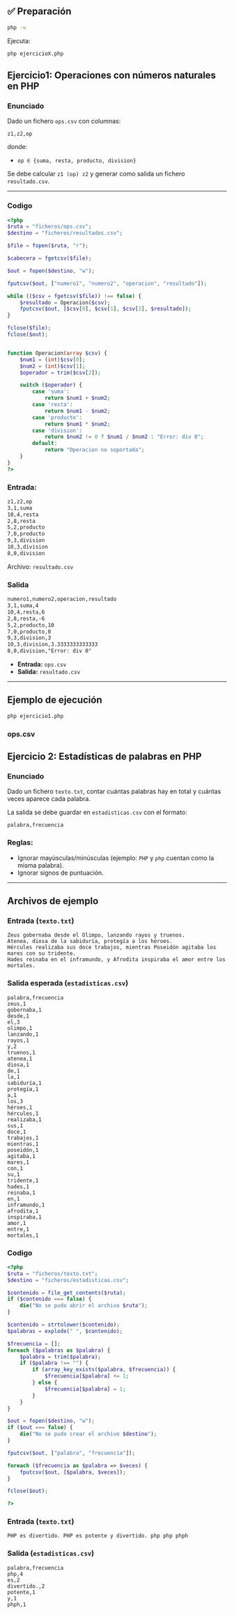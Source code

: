 ## ✅ Preparación

```bash
php -v
```

Ejecuta:

```bash
php ejercicioX.php
```

## Ejercicio1: Operaciones con números naturales en PHP

### Enunciado

Dado un fichero `ops.csv` con columnas:

```code
z1,z2,op
```

donde:

- `op ∈ {suma, resta, producto, division}`

Se debe calcular `z1 (op) z2` y generar como salida un fichero `resultado.csv`.

---

### Codigo

```php
<?php
$ruta = "ficheros/ops.csv";
$destino = "ficheros/resultados.csv";

$file = fopen($ruta, "r");

$cabecera = fgetcsv($file);

$out = fopen($destino, "w");

fputcsv($out, ["numero1", "numero2", "operacion", "resultado"]);

while (($csv = fgetcsv($file)) !== false) {
    $resultado = Operacion($csv);
    fputcsv($out, [$csv[0], $csv[1], $csv[2], $resultado]);
}

fclose($file);
fclose($out);


function Operacion(array $csv) {
    $num1 = (int)$csv[0];
    $num2 = (int)$csv[1];
    $operador = trim($csv[2]);

    switch ($operador) {
        case 'suma':
            return $num1 + $num2;
        case 'resta':
            return $num1 - $num2;
        case 'producto':
            return $num1 * $num2;
        case 'division':
            return $num2 != 0 ? $num1 / $num2 : "Error: div 0";
        default:
            return "Operacion no soportada";
    }
}
?>

```

### Entrada:

```txt
z1,z2,op
3,1,suma
10,4,resta
2,8,resta
5,2,producto
7,0,producto
9,3,division
10,3,division
8,0,division
```

Archivo: `resultado.csv`

### Salida

```txt
numero1,numero2,operacion,resultado
3,1,suma,4
10,4,resta,6
2,8,resta,-6
5,2,producto,10
7,0,producto,0
9,3,division,3
10,3,division,3.3333333333333
8,0,division,"Error: div 0"

```

- **Entrada:** `ops.csv`
- **Salida:** `resultado.csv`

---

## Ejemplo de ejecución

```bash
php ejercicio1.php
```

### ops.csv

## Ejercicio 2: Estadísticas de palabras en PHP

### Enunciado

Dado un fichero `texto.txt`, contar cuántas palabras hay en total y cuántas veces aparece cada palabra.

La salida se debe guardar en `estadisticas.csv` con el formato:

```code
palabra,frecuencia
```

### Reglas:

- Ignorar mayúsculas/minúsculas (ejemplo: `PHP` y `php` cuentan como la misma palabra).
- Ignorar signos de puntuación.

---

## Archivos de ejemplo

### Entrada (`texto.txt`)

```code
Zeus gobernaba desde el Olimpo, lanzando rayos y truenos.
Atenea, diosa de la sabiduría, protegía a los héroes.
Hércules realizaba sus doce trabajos, mientras Poseidón agitaba los mares con su tridente.
Hades reinaba en el inframundo, y Afrodita inspiraba el amor entre los mortales.
```

### Salida esperada (`estadisticas.csv`)

```code
palabra,frecuencia
zeus,1
gobernaba,1
desde,1
el,3
olimpo,1
lanzando,1
rayos,1
y,2
truenos,1
atenea,1
diosa,1
de,1
la,1
sabiduría,1
protegía,1
a,1
los,3
héroes,1
hércules,1
realizaba,1
sus,1
doce,1
trabajos,1
mientras,1
poseidón,1
agitaba,1
mares,1
con,1
su,1
tridente,1
hades,1
reinaba,1
en,1
inframundo,1
afrodita,1
inspiraba,1
amor,1
entre,1
mortales,1
```

### Codigo

```php
<?php
$ruta = "ficheros/texto.txt";
$destino = "ficheros/estadisticas.csv";

$contenido = file_get_contents($ruta);
if ($contenido === false) {
    die("No se pudo abrir el archivo $ruta");
}

$contenido = strtolower($contenido);
$palabras = explode(" ", $contenido);

$frecuencia = [];
foreach ($palabras as $palabra) {
    $palabra = trim($palabra);
    if ($palabra !== "") {
        if (array_key_exists($palabra, $frecuencia)) {
            $frecuencia[$palabra] += 1;
        } else {
            $frecuencia[$palabra] = 1;
        }
    }
}

$out = fopen($destino, "w");
if ($out === false) {
    die("No se pudo crear el archivo $destino");
}

fputcsv($out, ["palabra", "frecuencia"]);

foreach ($frecuencia as $palabra => $veces) {
    fputcsv($out, [$palabra, $veces]);
}

fclose($out);

?>

```

### Entrada (`texto.txt`)

```code
PHP es divertido. PHP es potente y divertido. php php phph
```

### Salida (`estadisticas.csv`)

```code
palabra,frecuencia
php,4
es,2
divertido.,2
potente,1
y,1
phph,1

```
